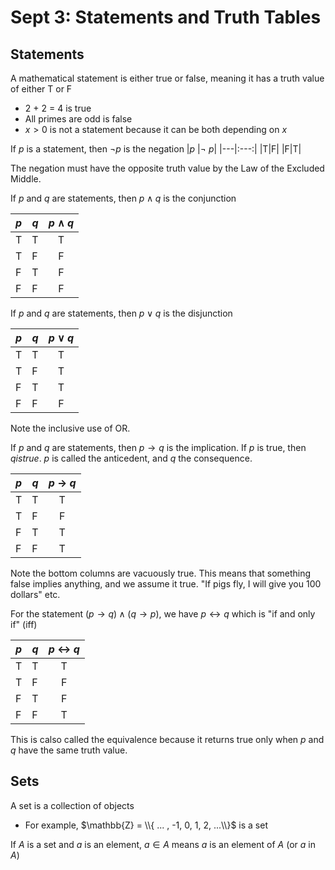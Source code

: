 # Sept 3: Statements and Truth Tables

## Statements

A mathematical statement is either true or false, meaning it has a truth value of either T or F
- 2 + 2 = 4 is true
- All primes are odd is false
- $x > 0$ is not a statement because it can be both depending on $x$

If $p$ is a statement, then $\lnot p$ is the negation
|$p$ |$\lnot$ $p$|
|---|:---:|
|T|F|
|F|T|

The negation must have the opposite truth value by the Law of the Excluded Middle.

If $p$ and $q$ are statements, then $p \land q$ is the conjunction

| $p$ | $q$ |$p$ $\land$ $q$|
|---|---|:---:|
|T|T|T                  |
|T|F|F|
|F|T|F|
|F|F|F|

If $p$ and $q$ are statements, then $p \lor q$ is the disjunction

| $p$ | $q$ | $p$ $\lor$ $q$ |
|---|---|:---:|
|T|T|T|
|T|F|T|
|F|T|T|
|F|F|F|

Note the inclusive use of OR. 

If $p$ and $q$ are statements, then $p \rightarrow q$ is the implication. If $p$ is true, then $q is true$. $p$ is called the anticedent, and $q$ the consequence.

| $p$ | $q$ | $p$ $\rightarrow$ $q$ |
|---|---|:---:|
|T|T|T|
|T|F|F|
|F|T|T|
|F|F|T|

Note the bottom columns are vacuously true. This means that something false implies anything, and we assume it true. "If pigs fly, I will give you 100 dollars" etc. 

For the statement $(p \rightarrow q) \land (q \rightarrow p)$, we have $p \leftrightarrow q$ which is "if and only if" (iff)

| $p$ | $q$ | $p$ $\leftrightarrow$ $q$ |
|---|---|:---:|
|T|T|T|
|T|F|F|
|F|T|F|
|F|F|T|

This is calso called the equivalence because it returns true only when $p$ and $q$ have the same truth value. 


## Sets

A set is a collection of objects
- For example, $\mathbb{Z} = \\{ ... , -1, 0, 1, 2, ...\\}$ is a set

If $A$ is a set and $a$ is an element, $a \in A$ means $a$ is an element of $A$ (or $a$ in $A$)


